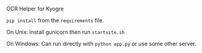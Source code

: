 OCR Helper for Kyogre

`pip install` from the `requirements` file.

On Unix: Install gunicorn then run `startsite.sh`

On Windows: Can run directly with `python app.py` or use some other server.